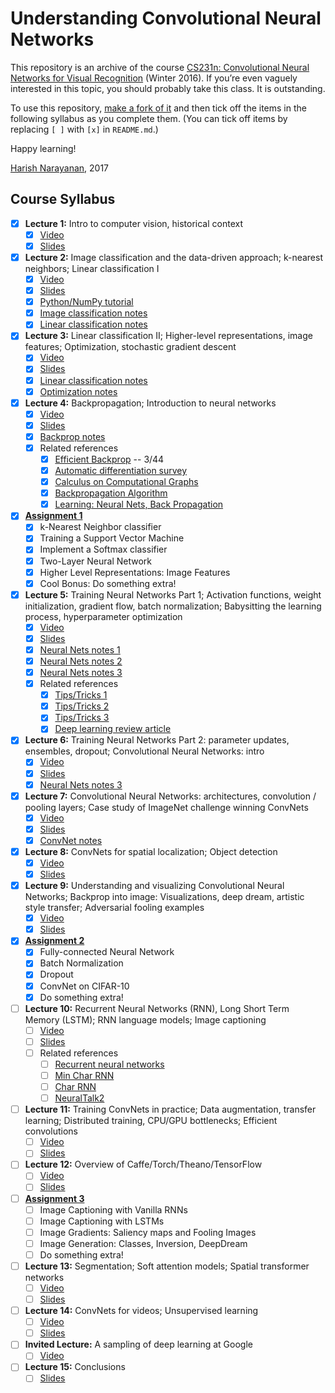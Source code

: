 # Understanding Convolutional Neural Networks

This repository is an archive of the course [CS231n: Convolutional
Neural Networks for Visual Recognition](http://cs231n.stanford.edu)
(Winter 2016). If you’re even vaguely interested in this topic, you
should probably take this class. It is outstanding.

To use this repository, [make a fork of
it](https://help.github.com/articles/fork-a-repo/) and then
tick off the items in the following syllabus as you complete
them. (You can tick off items by replacing `[ ]` with `[x]` in
`README.md`.)

Happy learning!

[Harish Narayanan](https://harishnarayanan.org/), 2017

## Course Syllabus

- [x] **Lecture 1:** Intro to computer vision, historical context
   - [x] [Video](https://youtu.be/NfnWJUyUJYU)
   - [x] [Slides](slides/lecture1.pdf)
- [x] **Lecture 2:** Image classification and the data-driven
      approach; k-nearest neighbors; Linear classification I
   - [x] [Video](https://youtu.be/8inugqHkfvE)
   - [x] [Slides](slides/lecture2.pdf)
   - [x] [Python/NumPy tutorial](notes/python-numpy-tutorial.pdf)
   - [x] [Image classification notes](notes/image-classification.pdf)
   - [x] [Linear classification notes](notes/linear-classification.pdf)
- [x] **Lecture 3:** Linear classification II; Higher-level
      representations, image features; Optimization, stochastic
      gradient descent
   - [x] [Video](https://youtu.be/qlLChbHhbg4)
   - [x] [Slides](slides/lecture3.pdf)
   - [x] [Linear classification notes](notes/linear-classification.pdf)
   - [x] [Optimization notes](notes/optimization.pdf)
- [x] **Lecture 4:** Backpropagation; Introduction to neural networks
   - [x] [Video](https://youtu.be/i94OvYb6noo)
   - [x] [Slides](slides/lecture4.pdf)
   - [x] [Backprop notes](notes/backprop.pdf)
   - [x] Related references
      - [x] [Efficient Backprop](papers/efficient-backprop.pdf) -- 3/44
      - [x] [Automatic differentiation survey](papers/automatic-differentiation.pdf)
      - [x] [Calculus on Computational Graphs](papers/backprop-calculus.pdf)
      - [x] [Backpropagation Algorithm](papers/backprop-algorithm.pdf)
      - [x] [Learning: Neural Nets, Back Propagation](https://youtu.be/q0pm3BrIUFo)
- [x] **[Assignment 1](assignments/assignment1/assignment1.pdf)**
   - [x] k-Nearest Neighbor classifier
   - [x] Training a Support Vector Machine
   - [x] Implement a Softmax classifier
   - [x] Two-Layer Neural Network
   - [x] Higher Level Representations: Image Features
   - [x] Cool Bonus: Do something extra!
- [x] **Lecture 5:** Training Neural Networks Part 1; Activation
      functions, weight initialization, gradient flow, batch
      normalization; Babysitting the learning process, hyperparameter
      optimization
   - [x] [Video](https://youtu.be/gYpoJMlgyXA)
   - [x] [Slides](slides/lecture5.pdf)
   - [x] [Neural Nets notes 1](notes/neural-nets-1.pdf)
   - [x] [Neural Nets notes 2](notes/neural-nets-2.pdf)
   - [x] [Neural Nets notes 3](notes/neural-nets-3.pdf)
   - [x] Related references
      - [x] [Tips/Tricks 1](papers/sgd-tricks.pdf)
      - [x] [Tips/Tricks 2](papers/efficient-backprop.pdf)
      - [x] [Tips/Tricks 3](papers/practical-sgd.pdf)
      - [x] [Deep learning review article](papers/deep-review.pdf)
- [x] **Lecture 6:** Training Neural Networks Part 2: parameter
      updates, ensembles, dropout; Convolutional Neural Networks:
      intro
   - [x] [Video](https://youtu.be/hd_KFJ5ktUc)
   - [x] [Slides](slides/lecture6.pdf)
   - [x] [Neural Nets notes 3](notes/neural-nets-3.pdf)
- [x] **Lecture 7:** Convolutional Neural Networks: architectures,
      convolution / pooling layers; Case study of ImageNet challenge
      winning ConvNets
   - [x] [Video](https://youtu.be/LxfUGhug-iQ)
   - [x] [Slides](slides/lecture7.pdf)
   - [x] [ConvNet notes](notes/conv-nets.pdf)
- [x] **Lecture 8:** ConvNets for spatial localization; Object
      detection
   - [x] [Video](https://youtu.be/GxZrEKZfW2o)
   - [x] [Slides](slides/lecture8.pdf)
- [x] **Lecture 9:** Understanding and visualizing Convolutional
      Neural Networks; Backprop into image: Visualizations, deep
      dream, artistic style transfer; Adversarial fooling examples
   - [x] [Video](https://youtu.be/ta5fdaqDT3M)
   - [x] [Slides](slides/lecture9.pdf)
- [x] **[Assignment 2](assignments/assignment2/assignment2.pdf)**
   - [x] Fully-connected Neural Network
   - [x] Batch Normalization
   - [x] Dropout
   - [x] ConvNet on CIFAR-10
   - [x] Do something extra!
- [ ] **Lecture 10:** Recurrent Neural Networks (RNN), Long Short Term
       Memory (LSTM); RNN language models; Image captioning
   - [ ] [Video](https://youtu.be/yCC09vCHzF8)
   - [ ] [Slides](slides/lecture10.pdf)
   - [ ] Related references
      - [ ] [Recurrent neural networks](papers/rnn.html)
      - [ ] [Min Char RNN](https://gist.github.com/karpathy/d4dee566867f8291f086)
      - [ ] [Char RNN](https://github.com/karpathy/char-rnn)
      - [ ] [NeuralTalk2](https://github.com/karpathy/neuraltalk2)
- [ ] **Lecture 11:** Training ConvNets in practice; Data
      augmentation, transfer learning; Distributed training, CPU/GPU
      bottlenecks; Efficient convolutions
   - [ ] [Video](https://youtu.be/pA4BsUK3oP4)
   - [ ] [Slides](slides/lecture11.pdf)
- [ ] **Lecture 12:** Overview of Caffe/Torch/Theano/TensorFlow
   - [ ] [Video](https://youtu.be/Vf_-OkqbwPo)
   - [ ] [Slides](slides/lecture12.pdf)
- [ ] **[Assignment 3](assignments/assignment3/assignment3.pdf)**
   - [ ] Image Captioning with Vanilla RNNs
   - [ ] Image Captioning with LSTMs
   - [ ] Image Gradients: Saliency maps and Fooling Images
   - [ ] Image Generation: Classes, Inversion, DeepDream
   - [ ] Do something extra!
- [ ] **Lecture 13:** Segmentation; Soft attention models; Spatial
      transformer networks
   - [ ] [Video](https://youtu.be/ByjaPdWXKJ4)
   - [ ] [Slides](slides/lecture13.pdf)
- [ ] **Lecture 14:** ConvNets for videos; Unsupervised learning
   - [ ] [Video](https://youtu.be/ekyBklxwQMU)
   - [ ] [Slides](slides/lecture14.pdf)
- [ ] **Invited Lecture:** A sampling of deep learning at Google
   - [ ] [Video](https://youtu.be/T7YkPWpwFD4)
- [ ] **Lecture 15:** Conclusions
   - [ ] [Slides](slides/lecture15.pdf)
